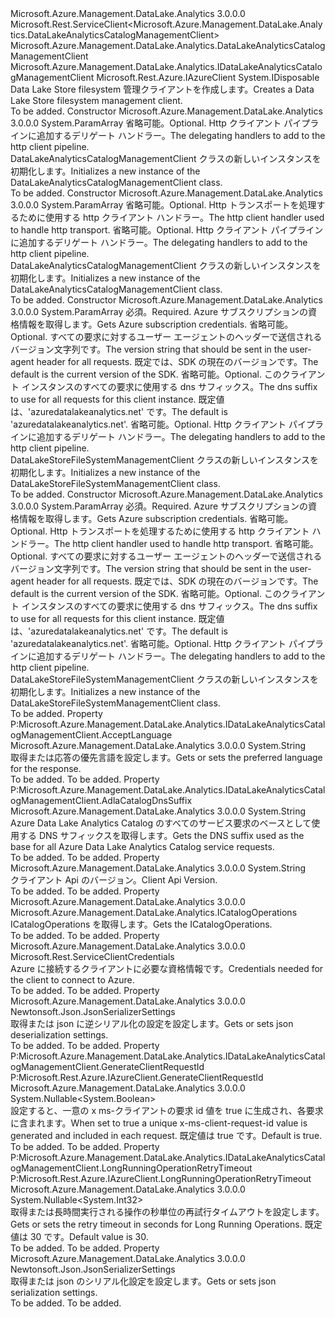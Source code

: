 <Type Name="DataLakeAnalyticsCatalogManagementClient" FullName="Microsoft.Azure.Management.DataLake.Analytics.DataLakeAnalyticsCatalogManagementClient">
  <TypeSignature Language="C#" Value="public class DataLakeAnalyticsCatalogManagementClient : Microsoft.Rest.ServiceClient&lt;Microsoft.Azure.Management.DataLake.Analytics.DataLakeAnalyticsCatalogManagementClient&gt;, IDisposable, Microsoft.Azure.Management.DataLake.Analytics.IDataLakeAnalyticsCatalogManagementClient, Microsoft.Rest.Azure.IAzureClient" />
  <TypeSignature Language="ILAsm" Value=".class public auto ansi beforefieldinit DataLakeAnalyticsCatalogManagementClient extends Microsoft.Rest.ServiceClient`1&lt;class Microsoft.Azure.Management.DataLake.Analytics.DataLakeAnalyticsCatalogManagementClient&gt; implements class Microsoft.Azure.Management.DataLake.Analytics.IDataLakeAnalyticsCatalogManagementClient, class Microsoft.Rest.Azure.IAzureClient, class System.IDisposable" />
  <TypeSignature Language="DocId" Value="T:Microsoft.Azure.Management.DataLake.Analytics.DataLakeAnalyticsCatalogManagementClient" />
  <TypeSignature Language="VB.NET" Value="Public Class DataLakeAnalyticsCatalogManagementClient&#xA;Inherits ServiceClient(Of DataLakeAnalyticsCatalogManagementClient)&#xA;Implements IAzureClient, IDataLakeAnalyticsCatalogManagementClient, IDisposable" />
  <TypeSignature Language="F#" Value="type DataLakeAnalyticsCatalogManagementClient = class&#xA;    inherit ServiceClient&lt;DataLakeAnalyticsCatalogManagementClient&gt;&#xA;    interface IDataLakeAnalyticsCatalogManagementClient&#xA;    interface IDisposable&#xA;    interface IAzureClient" />
  <AssemblyInfo>
    <AssemblyName>Microsoft.Azure.Management.DataLake.Analytics</AssemblyName>
    <AssemblyVersion>3.0.0.0</AssemblyVersion>
  </AssemblyInfo>
  <Base>
    <BaseTypeName>Microsoft.Rest.ServiceClient&lt;Microsoft.Azure.Management.DataLake.Analytics.DataLakeAnalyticsCatalogManagementClient&gt;</BaseTypeName>
    <BaseTypeArguments>
      <BaseTypeArgument TypeParamName="!0">Microsoft.Azure.Management.DataLake.Analytics.DataLakeAnalyticsCatalogManagementClient</BaseTypeArgument>
    </BaseTypeArguments>
  </Base>
  <Interfaces>
    <Interface>
      <InterfaceName>Microsoft.Azure.Management.DataLake.Analytics.IDataLakeAnalyticsCatalogManagementClient</InterfaceName>
    </Interface>
    <Interface>
      <InterfaceName>Microsoft.Rest.Azure.IAzureClient</InterfaceName>
    </Interface>
    <Interface>
      <InterfaceName>System.IDisposable</InterfaceName>
    </Interface>
  </Interfaces>
  <Docs>
    <summary>
            <span data-ttu-id="ad4e1-101">Data Lake Store filesystem 管理クライアントを作成します。</span><span class="sxs-lookup"><span data-stu-id="ad4e1-101">Creates a Data Lake Store filesystem management client.</span></span>
            </summary>
    <remarks>To be added.</remarks>
  </Docs>
  <Members>
    <Member MemberName=".ctor">
      <MemberSignature Language="C#" Value="protected DataLakeAnalyticsCatalogManagementClient (params System.Net.Http.DelegatingHandler[] handlers);" />
      <MemberSignature Language="ILAsm" Value=".method familyhidebysig specialname rtspecialname instance void .ctor(class System.Net.Http.DelegatingHandler[] handlers) cil managed" />
      <MemberSignature Language="DocId" Value="M:Microsoft.Azure.Management.DataLake.Analytics.DataLakeAnalyticsCatalogManagementClient.#ctor(System.Net.Http.DelegatingHandler[])" />
      <MemberSignature Language="VB.NET" Value="Protected Sub New (ParamArray handlers As DelegatingHandler())" />
      <MemberSignature Language="F#" Value="new Microsoft.Azure.Management.DataLake.Analytics.DataLakeAnalyticsCatalogManagementClient : System.Net.Http.DelegatingHandler[] -&gt; Microsoft.Azure.Management.DataLake.Analytics.DataLakeAnalyticsCatalogManagementClient" Usage="new Microsoft.Azure.Management.DataLake.Analytics.DataLakeAnalyticsCatalogManagementClient handlers" />
      <MemberType>Constructor</MemberType>
      <AssemblyInfo>
        <AssemblyName>Microsoft.Azure.Management.DataLake.Analytics</AssemblyName>
        <AssemblyVersion>3.0.0.0</AssemblyVersion>
      </AssemblyInfo>
      <Parameters>
        <Parameter Name="handlers" Type="System.Net.Http.DelegatingHandler[]">
          <Attributes>
            <Attribute>
              <AttributeName>System.ParamArray</AttributeName>
            </Attribute>
          </Attributes>
        </Parameter>
      </Parameters>
      <Docs>
        <param name="handlers">
            <span data-ttu-id="ad4e1-102">省略可能。</span><span class="sxs-lookup"><span data-stu-id="ad4e1-102">Optional.</span></span> <span data-ttu-id="ad4e1-103">Http クライアント パイプラインに追加するデリゲート ハンドラー。</span><span class="sxs-lookup"><span data-stu-id="ad4e1-103">The delegating handlers to add to the http client pipeline.</span></span>
            </param>
        <summary>
            <span data-ttu-id="ad4e1-104">DataLakeAnalyticsCatalogManagementClient クラスの新しいインスタンスを初期化します。</span><span class="sxs-lookup"><span data-stu-id="ad4e1-104">Initializes a new instance of the DataLakeAnalyticsCatalogManagementClient class.</span></span>
            </summary>
        <remarks>To be added.</remarks>
      </Docs>
    </Member>
    <Member MemberName=".ctor">
      <MemberSignature Language="C#" Value="protected DataLakeAnalyticsCatalogManagementClient (System.Net.Http.HttpClientHandler rootHandler, params System.Net.Http.DelegatingHandler[] handlers);" />
      <MemberSignature Language="ILAsm" Value=".method familyhidebysig specialname rtspecialname instance void .ctor(class System.Net.Http.HttpClientHandler rootHandler, class System.Net.Http.DelegatingHandler[] handlers) cil managed" />
      <MemberSignature Language="DocId" Value="M:Microsoft.Azure.Management.DataLake.Analytics.DataLakeAnalyticsCatalogManagementClient.#ctor(System.Net.Http.HttpClientHandler,System.Net.Http.DelegatingHandler[])" />
      <MemberSignature Language="VB.NET" Value="Protected Sub New (rootHandler As HttpClientHandler, ParamArray handlers As DelegatingHandler())" />
      <MemberSignature Language="F#" Value="new Microsoft.Azure.Management.DataLake.Analytics.DataLakeAnalyticsCatalogManagementClient : System.Net.Http.HttpClientHandler * System.Net.Http.DelegatingHandler[] -&gt; Microsoft.Azure.Management.DataLake.Analytics.DataLakeAnalyticsCatalogManagementClient" Usage="new Microsoft.Azure.Management.DataLake.Analytics.DataLakeAnalyticsCatalogManagementClient (rootHandler, handlers)" />
      <MemberType>Constructor</MemberType>
      <AssemblyInfo>
        <AssemblyName>Microsoft.Azure.Management.DataLake.Analytics</AssemblyName>
        <AssemblyVersion>3.0.0.0</AssemblyVersion>
      </AssemblyInfo>
      <Parameters>
        <Parameter Name="rootHandler" Type="System.Net.Http.HttpClientHandler" />
        <Parameter Name="handlers" Type="System.Net.Http.DelegatingHandler[]">
          <Attributes>
            <Attribute>
              <AttributeName>System.ParamArray</AttributeName>
            </Attribute>
          </Attributes>
        </Parameter>
      </Parameters>
      <Docs>
        <param name="rootHandler">
            <span data-ttu-id="ad4e1-105">省略可能。</span><span class="sxs-lookup"><span data-stu-id="ad4e1-105">Optional.</span></span> <span data-ttu-id="ad4e1-106">Http トランスポートを処理するために使用する http クライアント ハンドラー。</span><span class="sxs-lookup"><span data-stu-id="ad4e1-106">The http client handler used to handle http transport.</span></span>
            </param>
        <param name="handlers">
            <span data-ttu-id="ad4e1-107">省略可能。</span><span class="sxs-lookup"><span data-stu-id="ad4e1-107">Optional.</span></span> <span data-ttu-id="ad4e1-108">Http クライアント パイプラインに追加するデリゲート ハンドラー。</span><span class="sxs-lookup"><span data-stu-id="ad4e1-108">The delegating handlers to add to the http client pipeline.</span></span>
            </param>
        <summary>
            <span data-ttu-id="ad4e1-109">DataLakeAnalyticsCatalogManagementClient クラスの新しいインスタンスを初期化します。</span><span class="sxs-lookup"><span data-stu-id="ad4e1-109">Initializes a new instance of the DataLakeAnalyticsCatalogManagementClient class.</span></span>
            </summary>
        <remarks>To be added.</remarks>
      </Docs>
    </Member>
    <Member MemberName=".ctor">
      <MemberSignature Language="C#" Value="public DataLakeAnalyticsCatalogManagementClient (Microsoft.Rest.ServiceClientCredentials credentials, string userAgentAssemblyVersion = &quot;&quot;, string adlaCatalogDnsSuffix = &quot;azuredatalakeanalytics.net&quot;, params System.Net.Http.DelegatingHandler[] handlers);" />
      <MemberSignature Language="ILAsm" Value=".method public hidebysig specialname rtspecialname instance void .ctor(class Microsoft.Rest.ServiceClientCredentials credentials, string userAgentAssemblyVersion, string adlaCatalogDnsSuffix, class System.Net.Http.DelegatingHandler[] handlers) cil managed" />
      <MemberSignature Language="DocId" Value="M:Microsoft.Azure.Management.DataLake.Analytics.DataLakeAnalyticsCatalogManagementClient.#ctor(Microsoft.Rest.ServiceClientCredentials,System.String,System.String,System.Net.Http.DelegatingHandler[])" />
      <MemberSignature Language="VB.NET" Value="Public Sub New (credentials As ServiceClientCredentials, Optional userAgentAssemblyVersion As String = &quot;&quot;, Optional adlaCatalogDnsSuffix As String = &quot;azuredatalakeanalytics.net&quot;, ParamArray handlers As DelegatingHandler())" />
      <MemberSignature Language="F#" Value="new Microsoft.Azure.Management.DataLake.Analytics.DataLakeAnalyticsCatalogManagementClient : Microsoft.Rest.ServiceClientCredentials * string * string * System.Net.Http.DelegatingHandler[] -&gt; Microsoft.Azure.Management.DataLake.Analytics.DataLakeAnalyticsCatalogManagementClient" Usage="new Microsoft.Azure.Management.DataLake.Analytics.DataLakeAnalyticsCatalogManagementClient (credentials, userAgentAssemblyVersion, adlaCatalogDnsSuffix, handlers)" />
      <MemberType>Constructor</MemberType>
      <AssemblyInfo>
        <AssemblyName>Microsoft.Azure.Management.DataLake.Analytics</AssemblyName>
        <AssemblyVersion>3.0.0.0</AssemblyVersion>
      </AssemblyInfo>
      <Parameters>
        <Parameter Name="credentials" Type="Microsoft.Rest.ServiceClientCredentials" />
        <Parameter Name="userAgentAssemblyVersion" Type="System.String" />
        <Parameter Name="adlaCatalogDnsSuffix" Type="System.String" />
        <Parameter Name="handlers" Type="System.Net.Http.DelegatingHandler[]">
          <Attributes>
            <Attribute>
              <AttributeName>System.ParamArray</AttributeName>
            </Attribute>
          </Attributes>
        </Parameter>
      </Parameters>
      <Docs>
        <param name="credentials">
            <span data-ttu-id="ad4e1-110">必須。</span><span class="sxs-lookup"><span data-stu-id="ad4e1-110">Required.</span></span> <span data-ttu-id="ad4e1-111">Azure サブスクリプションの資格情報を取得します。</span><span class="sxs-lookup"><span data-stu-id="ad4e1-111">Gets Azure subscription credentials.</span></span>
            </param>
        <param name="userAgentAssemblyVersion">
            <span data-ttu-id="ad4e1-112">省略可能。</span><span class="sxs-lookup"><span data-stu-id="ad4e1-112">Optional.</span></span> <span data-ttu-id="ad4e1-113">すべての要求に対するユーザー エージェントのヘッダーで送信されるバージョン文字列です。</span><span class="sxs-lookup"><span data-stu-id="ad4e1-113">The version string that should be sent in the user-agent header for all requests.</span></span> <span data-ttu-id="ad4e1-114">既定では、SDK の現在のバージョンです。</span><span class="sxs-lookup"><span data-stu-id="ad4e1-114">The default is the current version of the SDK.</span></span>
            </param>
        <param name="adlaCatalogDnsSuffix">
            <span data-ttu-id="ad4e1-115">省略可能。</span><span class="sxs-lookup"><span data-stu-id="ad4e1-115">Optional.</span></span> <span data-ttu-id="ad4e1-116">このクライアント インスタンスのすべての要求に使用する dns サフィックス。</span><span class="sxs-lookup"><span data-stu-id="ad4e1-116">The dns suffix to use for all requests for this client instance.</span></span> <span data-ttu-id="ad4e1-117">既定値は、'azuredatalakeanalytics.net' です。</span><span class="sxs-lookup"><span data-stu-id="ad4e1-117">The default is 'azuredatalakeanalytics.net'.</span></span>
            </param>
        <param name="handlers">
            <span data-ttu-id="ad4e1-118">省略可能。</span><span class="sxs-lookup"><span data-stu-id="ad4e1-118">Optional.</span></span> <span data-ttu-id="ad4e1-119">Http クライアント パイプラインに追加するデリゲート ハンドラー。</span><span class="sxs-lookup"><span data-stu-id="ad4e1-119">The delegating handlers to add to the http client pipeline.</span></span>
            </param>
        <summary>
            <span data-ttu-id="ad4e1-120">DataLakeStoreFileSystemManagementClient クラスの新しいインスタンスを初期化します。</span><span class="sxs-lookup"><span data-stu-id="ad4e1-120">Initializes a new instance of the DataLakeStoreFileSystemManagementClient class.</span></span>
            </summary>
        <remarks>To be added.</remarks>
      </Docs>
    </Member>
    <Member MemberName=".ctor">
      <MemberSignature Language="C#" Value="public DataLakeAnalyticsCatalogManagementClient (Microsoft.Rest.ServiceClientCredentials credentials, System.Net.Http.HttpClientHandler rootHandler, string userAgentAssemblyVersion = &quot;&quot;, string adlaCatalogDnsSuffix = &quot;azuredatalakeanalytics.net&quot;, params System.Net.Http.DelegatingHandler[] handlers);" />
      <MemberSignature Language="ILAsm" Value=".method public hidebysig specialname rtspecialname instance void .ctor(class Microsoft.Rest.ServiceClientCredentials credentials, class System.Net.Http.HttpClientHandler rootHandler, string userAgentAssemblyVersion, string adlaCatalogDnsSuffix, class System.Net.Http.DelegatingHandler[] handlers) cil managed" />
      <MemberSignature Language="DocId" Value="M:Microsoft.Azure.Management.DataLake.Analytics.DataLakeAnalyticsCatalogManagementClient.#ctor(Microsoft.Rest.ServiceClientCredentials,System.Net.Http.HttpClientHandler,System.String,System.String,System.Net.Http.DelegatingHandler[])" />
      <MemberSignature Language="VB.NET" Value="Public Sub New (credentials As ServiceClientCredentials, rootHandler As HttpClientHandler, Optional userAgentAssemblyVersion As String = &quot;&quot;, Optional adlaCatalogDnsSuffix As String = &quot;azuredatalakeanalytics.net&quot;, ParamArray handlers As DelegatingHandler())" />
      <MemberSignature Language="F#" Value="new Microsoft.Azure.Management.DataLake.Analytics.DataLakeAnalyticsCatalogManagementClient : Microsoft.Rest.ServiceClientCredentials * System.Net.Http.HttpClientHandler * string * string * System.Net.Http.DelegatingHandler[] -&gt; Microsoft.Azure.Management.DataLake.Analytics.DataLakeAnalyticsCatalogManagementClient" Usage="new Microsoft.Azure.Management.DataLake.Analytics.DataLakeAnalyticsCatalogManagementClient (credentials, rootHandler, userAgentAssemblyVersion, adlaCatalogDnsSuffix, handlers)" />
      <MemberType>Constructor</MemberType>
      <AssemblyInfo>
        <AssemblyName>Microsoft.Azure.Management.DataLake.Analytics</AssemblyName>
        <AssemblyVersion>3.0.0.0</AssemblyVersion>
      </AssemblyInfo>
      <Parameters>
        <Parameter Name="credentials" Type="Microsoft.Rest.ServiceClientCredentials" />
        <Parameter Name="rootHandler" Type="System.Net.Http.HttpClientHandler" />
        <Parameter Name="userAgentAssemblyVersion" Type="System.String" />
        <Parameter Name="adlaCatalogDnsSuffix" Type="System.String" />
        <Parameter Name="handlers" Type="System.Net.Http.DelegatingHandler[]">
          <Attributes>
            <Attribute>
              <AttributeName>System.ParamArray</AttributeName>
            </Attribute>
          </Attributes>
        </Parameter>
      </Parameters>
      <Docs>
        <param name="credentials">
            <span data-ttu-id="ad4e1-121">必須。</span><span class="sxs-lookup"><span data-stu-id="ad4e1-121">Required.</span></span> <span data-ttu-id="ad4e1-122">Azure サブスクリプションの資格情報を取得します。</span><span class="sxs-lookup"><span data-stu-id="ad4e1-122">Gets Azure subscription credentials.</span></span>
            </param>
        <param name="rootHandler">
            <span data-ttu-id="ad4e1-123">省略可能。</span><span class="sxs-lookup"><span data-stu-id="ad4e1-123">Optional.</span></span> <span data-ttu-id="ad4e1-124">Http トランスポートを処理するために使用する http クライアント ハンドラー。</span><span class="sxs-lookup"><span data-stu-id="ad4e1-124">The http client handler used to handle http transport.</span></span>
            </param>
        <param name="userAgentAssemblyVersion">
            <span data-ttu-id="ad4e1-125">省略可能。</span><span class="sxs-lookup"><span data-stu-id="ad4e1-125">Optional.</span></span> <span data-ttu-id="ad4e1-126">すべての要求に対するユーザー エージェントのヘッダーで送信されるバージョン文字列です。</span><span class="sxs-lookup"><span data-stu-id="ad4e1-126">The version string that should be sent in the user-agent header for all requests.</span></span> <span data-ttu-id="ad4e1-127">既定では、SDK の現在のバージョンです。</span><span class="sxs-lookup"><span data-stu-id="ad4e1-127">The default is the current version of the SDK.</span></span>
            </param>
        <param name="adlaCatalogDnsSuffix">
            <span data-ttu-id="ad4e1-128">省略可能。</span><span class="sxs-lookup"><span data-stu-id="ad4e1-128">Optional.</span></span> <span data-ttu-id="ad4e1-129">このクライアント インスタンスのすべての要求に使用する dns サフィックス。</span><span class="sxs-lookup"><span data-stu-id="ad4e1-129">The dns suffix to use for all requests for this client instance.</span></span> <span data-ttu-id="ad4e1-130">既定値は、'azuredatalakeanalytics.net' です。</span><span class="sxs-lookup"><span data-stu-id="ad4e1-130">The default is 'azuredatalakeanalytics.net'.</span></span>
            </param>
        <param name="handlers">
            <span data-ttu-id="ad4e1-131">省略可能。</span><span class="sxs-lookup"><span data-stu-id="ad4e1-131">Optional.</span></span> <span data-ttu-id="ad4e1-132">Http クライアント パイプラインに追加するデリゲート ハンドラー。</span><span class="sxs-lookup"><span data-stu-id="ad4e1-132">The delegating handlers to add to the http client pipeline.</span></span>
            </param>
        <summary>
            <span data-ttu-id="ad4e1-133">DataLakeStoreFileSystemManagementClient クラスの新しいインスタンスを初期化します。</span><span class="sxs-lookup"><span data-stu-id="ad4e1-133">Initializes a new instance of the DataLakeStoreFileSystemManagementClient class.</span></span>
            </summary>
        <remarks>To be added.</remarks>
      </Docs>
    </Member>
    <Member MemberName="AcceptLanguage">
      <MemberSignature Language="C#" Value="public string AcceptLanguage { get; set; }" />
      <MemberSignature Language="ILAsm" Value=".property instance string AcceptLanguage" />
      <MemberSignature Language="DocId" Value="P:Microsoft.Azure.Management.DataLake.Analytics.DataLakeAnalyticsCatalogManagementClient.AcceptLanguage" />
      <MemberSignature Language="VB.NET" Value="Public Property AcceptLanguage As String" />
      <MemberSignature Language="F#" Value="member this.AcceptLanguage : string with get, set" Usage="Microsoft.Azure.Management.DataLake.Analytics.DataLakeAnalyticsCatalogManagementClient.AcceptLanguage" />
      <MemberType>Property</MemberType>
      <Implements>
        <InterfaceMember>P:Microsoft.Azure.Management.DataLake.Analytics.IDataLakeAnalyticsCatalogManagementClient.AcceptLanguage</InterfaceMember>
      </Implements>
      <AssemblyInfo>
        <AssemblyName>Microsoft.Azure.Management.DataLake.Analytics</AssemblyName>
        <AssemblyVersion>3.0.0.0</AssemblyVersion>
      </AssemblyInfo>
      <ReturnValue>
        <ReturnType>System.String</ReturnType>
      </ReturnValue>
      <Docs>
        <summary>
            <span data-ttu-id="ad4e1-134">取得または応答の優先言語を設定します。</span><span class="sxs-lookup"><span data-stu-id="ad4e1-134">Gets or sets the preferred language for the response.</span></span>
            </summary>
        <value>To be added.</value>
        <remarks>To be added.</remarks>
      </Docs>
    </Member>
    <Member MemberName="AdlaCatalogDnsSuffix">
      <MemberSignature Language="C#" Value="public string AdlaCatalogDnsSuffix { get; set; }" />
      <MemberSignature Language="ILAsm" Value=".property instance string AdlaCatalogDnsSuffix" />
      <MemberSignature Language="DocId" Value="P:Microsoft.Azure.Management.DataLake.Analytics.DataLakeAnalyticsCatalogManagementClient.AdlaCatalogDnsSuffix" />
      <MemberSignature Language="VB.NET" Value="Public Property AdlaCatalogDnsSuffix As String" />
      <MemberSignature Language="F#" Value="member this.AdlaCatalogDnsSuffix : string with get, set" Usage="Microsoft.Azure.Management.DataLake.Analytics.DataLakeAnalyticsCatalogManagementClient.AdlaCatalogDnsSuffix" />
      <MemberType>Property</MemberType>
      <Implements>
        <InterfaceMember>P:Microsoft.Azure.Management.DataLake.Analytics.IDataLakeAnalyticsCatalogManagementClient.AdlaCatalogDnsSuffix</InterfaceMember>
      </Implements>
      <AssemblyInfo>
        <AssemblyName>Microsoft.Azure.Management.DataLake.Analytics</AssemblyName>
        <AssemblyVersion>3.0.0.0</AssemblyVersion>
      </AssemblyInfo>
      <ReturnValue>
        <ReturnType>System.String</ReturnType>
      </ReturnValue>
      <Docs>
        <summary>
            <span data-ttu-id="ad4e1-135">Azure Data Lake Analytics Catalog のすべてのサービス要求のベースとして使用する DNS サフィックスを取得します。</span><span class="sxs-lookup"><span data-stu-id="ad4e1-135">Gets the DNS suffix used as the base for all Azure Data Lake Analytics Catalog service requests.</span></span>
            </summary>
        <value>To be added.</value>
        <remarks>To be added.</remarks>
      </Docs>
    </Member>
    <Member MemberName="ApiVersion">
      <MemberSignature Language="C#" Value="public string ApiVersion { get; }" />
      <MemberSignature Language="ILAsm" Value=".property instance string ApiVersion" />
      <MemberSignature Language="DocId" Value="P:Microsoft.Azure.Management.DataLake.Analytics.DataLakeAnalyticsCatalogManagementClient.ApiVersion" />
      <MemberSignature Language="VB.NET" Value="Public ReadOnly Property ApiVersion As String" />
      <MemberSignature Language="F#" Value="member this.ApiVersion : string" Usage="Microsoft.Azure.Management.DataLake.Analytics.DataLakeAnalyticsCatalogManagementClient.ApiVersion" />
      <MemberType>Property</MemberType>
      <AssemblyInfo>
        <AssemblyName>Microsoft.Azure.Management.DataLake.Analytics</AssemblyName>
        <AssemblyVersion>3.0.0.0</AssemblyVersion>
      </AssemblyInfo>
      <ReturnValue>
        <ReturnType>System.String</ReturnType>
      </ReturnValue>
      <Docs>
        <summary>
            <span data-ttu-id="ad4e1-136">クライアント Api のバージョン。</span><span class="sxs-lookup"><span data-stu-id="ad4e1-136">Client Api Version.</span></span>
            </summary>
        <value>To be added.</value>
        <remarks>To be added.</remarks>
      </Docs>
    </Member>
    <Member MemberName="Catalog">
      <MemberSignature Language="C#" Value="public Microsoft.Azure.Management.DataLake.Analytics.ICatalogOperations Catalog { get; }" />
      <MemberSignature Language="ILAsm" Value=".property instance class Microsoft.Azure.Management.DataLake.Analytics.ICatalogOperations Catalog" />
      <MemberSignature Language="DocId" Value="P:Microsoft.Azure.Management.DataLake.Analytics.DataLakeAnalyticsCatalogManagementClient.Catalog" />
      <MemberSignature Language="VB.NET" Value="Public ReadOnly Property Catalog As ICatalogOperations" />
      <MemberSignature Language="F#" Value="member this.Catalog : Microsoft.Azure.Management.DataLake.Analytics.ICatalogOperations" Usage="Microsoft.Azure.Management.DataLake.Analytics.DataLakeAnalyticsCatalogManagementClient.Catalog" />
      <MemberType>Property</MemberType>
      <AssemblyInfo>
        <AssemblyName>Microsoft.Azure.Management.DataLake.Analytics</AssemblyName>
        <AssemblyVersion>3.0.0.0</AssemblyVersion>
      </AssemblyInfo>
      <ReturnValue>
        <ReturnType>Microsoft.Azure.Management.DataLake.Analytics.ICatalogOperations</ReturnType>
      </ReturnValue>
      <Docs>
        <summary>
            <span data-ttu-id="ad4e1-137">ICatalogOperations を取得します。</span><span class="sxs-lookup"><span data-stu-id="ad4e1-137">Gets the ICatalogOperations.</span></span>
            </summary>
        <value>To be added.</value>
        <remarks>To be added.</remarks>
      </Docs>
    </Member>
    <Member MemberName="Credentials">
      <MemberSignature Language="C#" Value="public Microsoft.Rest.ServiceClientCredentials Credentials { get; }" />
      <MemberSignature Language="ILAsm" Value=".property instance class Microsoft.Rest.ServiceClientCredentials Credentials" />
      <MemberSignature Language="DocId" Value="P:Microsoft.Azure.Management.DataLake.Analytics.DataLakeAnalyticsCatalogManagementClient.Credentials" />
      <MemberSignature Language="VB.NET" Value="Public ReadOnly Property Credentials As ServiceClientCredentials" />
      <MemberSignature Language="F#" Value="member this.Credentials : Microsoft.Rest.ServiceClientCredentials" Usage="Microsoft.Azure.Management.DataLake.Analytics.DataLakeAnalyticsCatalogManagementClient.Credentials" />
      <MemberType>Property</MemberType>
      <AssemblyInfo>
        <AssemblyName>Microsoft.Azure.Management.DataLake.Analytics</AssemblyName>
        <AssemblyVersion>3.0.0.0</AssemblyVersion>
      </AssemblyInfo>
      <ReturnValue>
        <ReturnType>Microsoft.Rest.ServiceClientCredentials</ReturnType>
      </ReturnValue>
      <Docs>
        <summary>
            <span data-ttu-id="ad4e1-138">Azure に接続するクライアントに必要な資格情報です。</span><span class="sxs-lookup"><span data-stu-id="ad4e1-138">Credentials needed for the client to connect to Azure.</span></span>
            </summary>
        <value>To be added.</value>
        <remarks>To be added.</remarks>
      </Docs>
    </Member>
    <Member MemberName="DeserializationSettings">
      <MemberSignature Language="C#" Value="public Newtonsoft.Json.JsonSerializerSettings DeserializationSettings { get; }" />
      <MemberSignature Language="ILAsm" Value=".property instance class Newtonsoft.Json.JsonSerializerSettings DeserializationSettings" />
      <MemberSignature Language="DocId" Value="P:Microsoft.Azure.Management.DataLake.Analytics.DataLakeAnalyticsCatalogManagementClient.DeserializationSettings" />
      <MemberSignature Language="VB.NET" Value="Public ReadOnly Property DeserializationSettings As JsonSerializerSettings" />
      <MemberSignature Language="F#" Value="member this.DeserializationSettings : Newtonsoft.Json.JsonSerializerSettings" Usage="Microsoft.Azure.Management.DataLake.Analytics.DataLakeAnalyticsCatalogManagementClient.DeserializationSettings" />
      <MemberType>Property</MemberType>
      <AssemblyInfo>
        <AssemblyName>Microsoft.Azure.Management.DataLake.Analytics</AssemblyName>
        <AssemblyVersion>3.0.0.0</AssemblyVersion>
      </AssemblyInfo>
      <ReturnValue>
        <ReturnType>Newtonsoft.Json.JsonSerializerSettings</ReturnType>
      </ReturnValue>
      <Docs>
        <summary>
            <span data-ttu-id="ad4e1-139">取得または json に逆シリアル化の設定を設定します。</span><span class="sxs-lookup"><span data-stu-id="ad4e1-139">Gets or sets json deserialization settings.</span></span>
            </summary>
        <value>To be added.</value>
        <remarks>To be added.</remarks>
      </Docs>
    </Member>
    <Member MemberName="GenerateClientRequestId">
      <MemberSignature Language="C#" Value="public Nullable&lt;bool&gt; GenerateClientRequestId { get; set; }" />
      <MemberSignature Language="ILAsm" Value=".property instance valuetype System.Nullable`1&lt;bool&gt; GenerateClientRequestId" />
      <MemberSignature Language="DocId" Value="P:Microsoft.Azure.Management.DataLake.Analytics.DataLakeAnalyticsCatalogManagementClient.GenerateClientRequestId" />
      <MemberSignature Language="VB.NET" Value="Public Property GenerateClientRequestId As Nullable(Of Boolean)" />
      <MemberSignature Language="F#" Value="member this.GenerateClientRequestId : Nullable&lt;bool&gt; with get, set" Usage="Microsoft.Azure.Management.DataLake.Analytics.DataLakeAnalyticsCatalogManagementClient.GenerateClientRequestId" />
      <MemberType>Property</MemberType>
      <Implements>
        <InterfaceMember>P:Microsoft.Azure.Management.DataLake.Analytics.IDataLakeAnalyticsCatalogManagementClient.GenerateClientRequestId</InterfaceMember>
        <InterfaceMember>P:Microsoft.Rest.Azure.IAzureClient.GenerateClientRequestId</InterfaceMember>
      </Implements>
      <AssemblyInfo>
        <AssemblyName>Microsoft.Azure.Management.DataLake.Analytics</AssemblyName>
        <AssemblyVersion>3.0.0.0</AssemblyVersion>
      </AssemblyInfo>
      <ReturnValue>
        <ReturnType>System.Nullable&lt;System.Boolean&gt;</ReturnType>
      </ReturnValue>
      <Docs>
        <summary>
            <span data-ttu-id="ad4e1-140">設定すると、一意の x ms-クライアントの要求 id 値を true に生成され、各要求に含まれます。</span><span class="sxs-lookup"><span data-stu-id="ad4e1-140">When set to true a unique x-ms-client-request-id value is generated and included in each request.</span></span> <span data-ttu-id="ad4e1-141">既定値は true です。</span><span class="sxs-lookup"><span data-stu-id="ad4e1-141">Default is true.</span></span>
            </summary>
        <value>To be added.</value>
        <remarks>To be added.</remarks>
      </Docs>
    </Member>
    <Member MemberName="LongRunningOperationRetryTimeout">
      <MemberSignature Language="C#" Value="public Nullable&lt;int&gt; LongRunningOperationRetryTimeout { get; set; }" />
      <MemberSignature Language="ILAsm" Value=".property instance valuetype System.Nullable`1&lt;int32&gt; LongRunningOperationRetryTimeout" />
      <MemberSignature Language="DocId" Value="P:Microsoft.Azure.Management.DataLake.Analytics.DataLakeAnalyticsCatalogManagementClient.LongRunningOperationRetryTimeout" />
      <MemberSignature Language="VB.NET" Value="Public Property LongRunningOperationRetryTimeout As Nullable(Of Integer)" />
      <MemberSignature Language="F#" Value="member this.LongRunningOperationRetryTimeout : Nullable&lt;int&gt; with get, set" Usage="Microsoft.Azure.Management.DataLake.Analytics.DataLakeAnalyticsCatalogManagementClient.LongRunningOperationRetryTimeout" />
      <MemberType>Property</MemberType>
      <Implements>
        <InterfaceMember>P:Microsoft.Azure.Management.DataLake.Analytics.IDataLakeAnalyticsCatalogManagementClient.LongRunningOperationRetryTimeout</InterfaceMember>
        <InterfaceMember>P:Microsoft.Rest.Azure.IAzureClient.LongRunningOperationRetryTimeout</InterfaceMember>
      </Implements>
      <AssemblyInfo>
        <AssemblyName>Microsoft.Azure.Management.DataLake.Analytics</AssemblyName>
        <AssemblyVersion>3.0.0.0</AssemblyVersion>
      </AssemblyInfo>
      <ReturnValue>
        <ReturnType>System.Nullable&lt;System.Int32&gt;</ReturnType>
      </ReturnValue>
      <Docs>
        <summary>
            <span data-ttu-id="ad4e1-142">取得または長時間実行される操作の秒単位の再試行タイムアウトを設定します。</span><span class="sxs-lookup"><span data-stu-id="ad4e1-142">Gets or sets the retry timeout in seconds for Long Running Operations.</span></span>
            <span data-ttu-id="ad4e1-143">既定値は 30 です。</span><span class="sxs-lookup"><span data-stu-id="ad4e1-143">Default value is 30.</span></span>
            </summary>
        <value>To be added.</value>
        <remarks>To be added.</remarks>
      </Docs>
    </Member>
    <Member MemberName="SerializationSettings">
      <MemberSignature Language="C#" Value="public Newtonsoft.Json.JsonSerializerSettings SerializationSettings { get; }" />
      <MemberSignature Language="ILAsm" Value=".property instance class Newtonsoft.Json.JsonSerializerSettings SerializationSettings" />
      <MemberSignature Language="DocId" Value="P:Microsoft.Azure.Management.DataLake.Analytics.DataLakeAnalyticsCatalogManagementClient.SerializationSettings" />
      <MemberSignature Language="VB.NET" Value="Public ReadOnly Property SerializationSettings As JsonSerializerSettings" />
      <MemberSignature Language="F#" Value="member this.SerializationSettings : Newtonsoft.Json.JsonSerializerSettings" Usage="Microsoft.Azure.Management.DataLake.Analytics.DataLakeAnalyticsCatalogManagementClient.SerializationSettings" />
      <MemberType>Property</MemberType>
      <AssemblyInfo>
        <AssemblyName>Microsoft.Azure.Management.DataLake.Analytics</AssemblyName>
        <AssemblyVersion>3.0.0.0</AssemblyVersion>
      </AssemblyInfo>
      <ReturnValue>
        <ReturnType>Newtonsoft.Json.JsonSerializerSettings</ReturnType>
      </ReturnValue>
      <Docs>
        <summary>
            <span data-ttu-id="ad4e1-144">取得または json のシリアル化設定を設定します。</span><span class="sxs-lookup"><span data-stu-id="ad4e1-144">Gets or sets json serialization settings.</span></span>
            </summary>
        <value>To be added.</value>
        <remarks>To be added.</remarks>
      </Docs>
    </Member>
  </Members>
</Type>